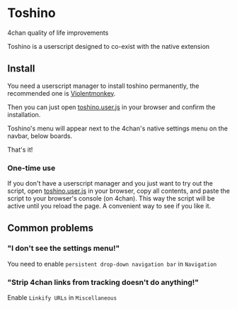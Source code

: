 # Toshino
4chan quality of life improvements

Toshino is a userscript designed to co-exist with the native extension

## Install
You need a userscript manager to install toshino permanently, the recommended one is [Violentmonkey](https://violentmonkey.github.io/).

Then you can just open [toshino.user.js](https://raw.githubusercontent.com/toshinoo/toshino/main/toshino.user.js) in your browser and confirm the installation.

Toshino's menu will appear next to the 4chan's native settings menu on the navbar, below boards.

That's it!

### One-time use
If you don't have a userscript manager and you just want to try out the script, open [toshino.user.js](https://raw.githubusercontent.com/toshinoo/toshino/main/toshino.user.js) in your browser, copy all contents, and paste the script to your browser's console (on 4chan). This way the script will be active until you reload the page. A convenient way to see if you like it.

## Common problems

### "I don't see the settings menu!"

You need to enable `persistent drop-down navigation bar` in `Navigation`

### "Strip 4chan links from tracking doesn't do anything!"

Enable `Linkify URLs` in `Miscellaneous`
